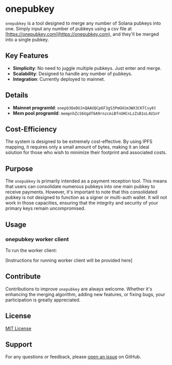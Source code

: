 # onepubkey

`onepubkey` is a tool designed to merge any number of Solana pubkeys into one. Simply input any number of pubkeys using a csv file at [https://onepubkey.com](https://onepubkey.com), and they'll be merged into a single pubkey.

## Key Features

- **Simplicity**: No need to juggle multiple pubkeys. Just enter and merge.
- **Scalability**: Designed to handle any number of pubkeys.
- **Integration**: Currently deployed to mainnet.

## Details

- **Mainnet programId**: `onepb36eDUJnQAAUQCp6F3gS3PmGH1m3WX3CKTCsy6t`
- **Mem pool programId**: `mempnhZcS6Ugdf6A9rnzcmiBfnUHCnLzZsB1oL4U1nY`

## Cost-Efficiency

The system is designed to be extremely cost-effective. By using IPFS mapping, it requires only a small amount of bytes, making it an ideal solution for those who wish to minimize their footprint and associated costs.

## Purpose

The `onepubkey` is primarily intended as a payment reception tool. This means that users can consolidate numerous pubkeys into one main pubkey to receive payments. However, it's important to note that this consolidated pubkey is not designed to function as a signer or multi-auth wallet. It will not work in those capacities, ensuring that the integrity and security of your primary keys remain uncompromised.

## Usage

### onepubkey worker client

To run the worker client:

[Instructions for running worker client will be provided here]

## Contribute

Contributions to improve `onepubkey` are always welcome. Whether it's enhancing the merging algorithm, adding new features, or fixing bugs, your participation is greatly appreciated.

## License

[MIT License](LICENSE)

## Support

For any questions or feedback, please [open an issue](https://github.com/cyon-labs/onepubkey/issues) on GitHub.
